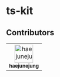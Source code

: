 # ts-kit

## Contributors
<!-- readme: contributors -start -->
<table>
	<tbody>
		<tr>
            <td align="center">
                <a href="https://github.com/haejunejung">
                    <img src="https://avatars.githubusercontent.com/u/99087502?v=4" width="50;" alt="haejunejung"/>
                    <br />
                    <sub><b>haejunejung</b></sub>
                </a>
            </td>
		</tr>
	<tbody>
</table>
<!-- readme: contributors -end -->